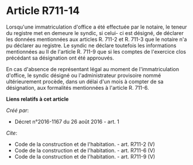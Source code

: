 # Article R711-14

Lorsqu'une immatriculation d'office a été effectuée par le notaire, le teneur du registre met en demeure le syndic, si celui-
ci est désigné, de déclarer les données mentionnées aux articles R. 711-2 et R. 711-3 que le notaire n'a pu déclarer au
registre. Le syndic ne déclare toutefois les informations mentionnées au II de l'article R. 711-9 que si les comptes de
l'exercice clos précédant sa désignation ont été approuvés. 

En cas d'absence de représentant légal au moment de l'immatriculation d'office, le syndic désigné ou l'administrateur
provisoire nommé ultérieurement procède, dans un délai d'un mois à compter de sa désignation, aux formalités mentionnées à
l'article R. 711-6.

**Liens relatifs à cet article**

_Créé par_:

  - Décret n°2016-1167 du 26 août 2016 - art. 1

_Cite_:

  - Code de la construction et de l'habitation. - art. R711-2 (V)
  - Code de la construction et de l'habitation. - art. R711-6 (V)
  - Code de la construction et de l'habitation. - art. R711-9 (V)
